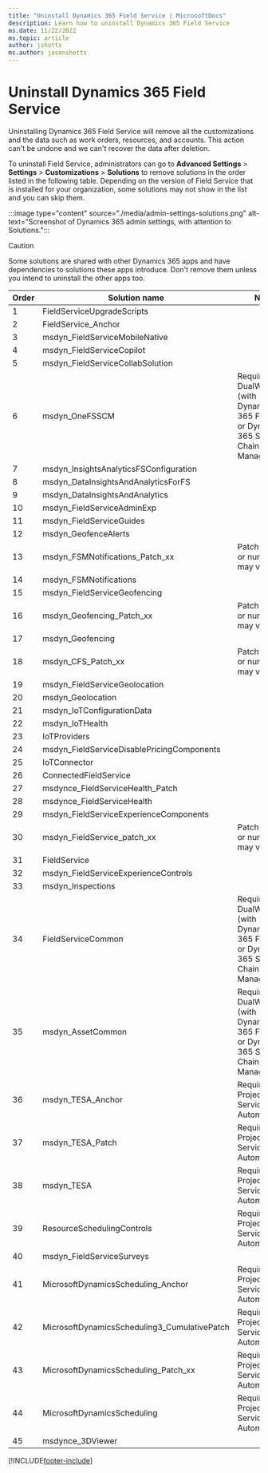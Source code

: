 ```yaml
---
title: "Uninstall Dynamics 365 Field Service | MicrosoftDocs"
description: Learn how to uninstall Dynamics 365 Field Service 
ms.date: 11/22/2022
ms.topic: article
author: jshotts
ms.author: jasonshotts
---
```

# Uninstall Dynamics 365 Field Service

Uninstalling Dynamics 365 Field Service will remove all the customizations and the data such as work orders, resources, and accounts. This action can't be undone and we can't recover the data after deletion.

To uninstall Field Service, administrators can go to **Advanced Settings** > **Settings** > **Customizations** > **Solutions** to remove solutions in the order listed in the following table. Depending on the version of Field Service that is installed for your organization, some solutions may not show in the list and you can skip them.

:::image type="content" source="./media/admin-settings-solutions.png" alt-text="Screenshot of Dynamics 365 admin settings, with attention to Solutions.":::

> [!CAUTION]
> Some solutions are shared with other Dynamics 365 apps and have dependencies to solutions these apps introduce. Don't remove them unless you intend to uninstall the other apps too.

| Order | Solution name                         | Note                                                      |
|-------|---------------------------------------|-----------------------------------------------------------|
| 1     | FieldServiceUpgradeScripts            |                                                           |
| 2     | FieldService_Anchor                   |                                                           |
| 3     | msdyn_FieldServiceMobileNative                   |                                                           |
| 4     | msdyn_FieldServiceCopilot               |                                                           |
| 5     | msdyn_FieldServiceCollabSolution      |                                                           |
| 6    | msdyn_OneFSSCM                        | Required for DualWrite (with Dynamics 365 Finance or Dynamics 365 Supply Chain Management)  |
| 7     | msdyn_InsightsAnalyticsFSConfiguration|                                                           |
| 8     | msdyn_DataInsightsAndAnalyticsForFS  |                                                           |
| 9     | msdyn_DataInsightsAndAnalytics       |                                                           |
| 10     | msdyn_FieldServiceAdminExp           |                                                           |
| 11     | msdyn_FieldServiceGuides             |                                                           |
| 12    | msdyn_GeofenceAlerts                  |                                                           |
| 13   | msdyn_FSMNotifications_Patch_xx       |    Patch name or number may vary                                                       |
| 14    | msdyn_FSMNotifications               |                                                           |
| 15    | msdyn_FieldServiceGeofencing         |                                                           |
| 16    | msdyn_Geofencing_Patch_xx            |     Patch name or number may vary                                                          |
| 17    | msdyn_Geofencing                     |                                                           |
| 18    | msdyn_CFS_Patch_xx                    |   Patch name or number may vary                                                            |
| 19    | msdyn_FieldServiceGeolocation        |                                                           |
| 20   | msdyn_Geolocation                    |                                                           |
| 21   | msdyn_IoTConfigurationData                   |                                                           |
| 22    | msdyn_IoTHealth                   |                                                           |
| 23   | IoTProviders                    |                                                           |
| 24   | msdyn_FieldServiceDisablePricingComponents                    |                                                           |
| 25    | IoTConnector                    |                                                           |
| 26    | ConnectedFieldService                |                                                           |
| 27    | msdynce_FieldServiceHealth_Patch     |                                                           |
| 28    | msdynce_FieldServiceHealth           |                                                           |
| 29    | msdyn_FieldServiceExperienceComponents         |                                                           |
| 30    | msdyn_FieldService_patch_xx          | Patch name or number may vary                             |
| 31    | FieldService                         |                                                           |
| 32   | msdyn_FieldServiceExperienceControls                        |                                                           |
| 33    | msdyn_Inspections                    |                                                           |
| 34    | FieldServiceCommon                   | Required for DualWrite (with Dynamics 365 Finance or Dynamics 365 Supply Chain Management)  |
| 35    | msdyn_AssetCommon                    | Required for DualWrite (with Dynamics 365 Finance or Dynamics 365 Supply Chain Management)              |
| 36    | msdyn_TESA_Anchor                    | Required for Project Service Automation       |
| 37    | msdyn_TESA_Patch                     | Required for Project Service Automation       |
| 38    | msdyn_TESA                           | Required for Project Service Automation       |
| 39    | ResourceSchedulingControls           | Required for Project Service Automation                   |
| 40    | msdyn_FieldServiceSurveys            |                                                           |
| 41    | MicrosoftDynamicsScheduling_Anchor   | Required for Project Service Automation                   |
| 42    |	MicrosoftDynamicsScheduling3_CumulativePatch | Required for Project Service Automation           |
| 43    | MicrosoftDynamicsScheduling_Patch_xx | Required for Project Service Automation                   |
| 44    | MicrosoftDynamicsScheduling          | Required for Project Service Automation                   |
| 45   | msdynce_3DViewer                     |                                                           |

[!INCLUDE[footer-include](../includes/footer-banner.md)]
